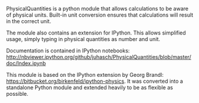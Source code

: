 PhysicalQuantities is a python module that allows calculations to be aware of physical units. Built-in unit conversion ensures that calculations will result in the correct unit.

The module also contains an extension for IPython. This allows simplified usage, simply typing in physical quantities as number and unit.

Documentation is contained in IPython notebooks:
http://nbviewer.ipython.org/github/juhasch/PhysicalQuantities/blob/master/doc/Index.ipynb

This module is based on the IPython extension by Georg Brandl: https://bitbucket.org/birkenfeld/ipython-physics.
It was converted into a standalone Python module and extended heavily to be as flexible as possible.

